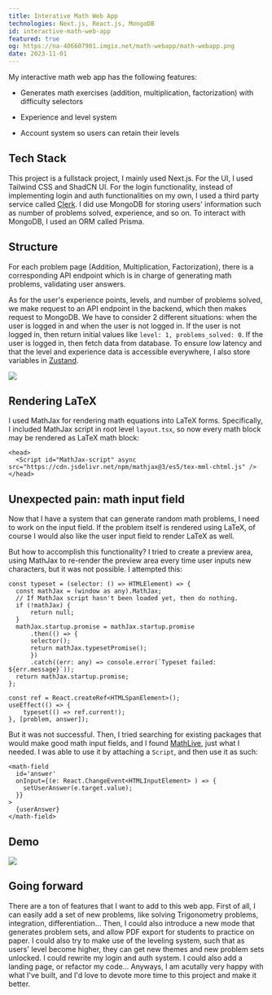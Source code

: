 ```yaml
---
title: Interative Math Web App
technologies: Next.js, React.js, MongoDB
id: interactive-math-web-app
featured: true
og: https://na-406607901.imgix.net/math-webapp/math-webapp.png
date: 2023-11-01
---
```

My interactive math web app has the following features:

*   Generates math exercises (addition, multiplication, factorization) with difficulty selectors
    
*   Experience and level system
    
*   Account system so users can retain their levels
    

## Tech Stack

This project is a fullstack project, I mainly used Next.js. For the UI, I used Tailwind CSS and ShadCN UI. For the login functionality, instead of implementing login and auth functionalities on my own, I used a third party service called [Clerk](https://clerk.com/). I did use MongoDB for storing users' information such as number of problems solved, experience, and so on. To interact with MongoDB, I used an ORM called Prisma.

## Structure

For each problem page (Addition, Multiplication, Factorization), there is a corresponding API endpoint which is in charge of generating math problems, validating user answers.

As for the user's experience points, levels, and number of problems solved, we make request to an API endpoint in the backend, which then makes request to MongoDB. We have to consider 2 different situations: when the user is logged in and when the user is not logged in. If the user is not logged in, then return initial values like `level: 1, problems_solved: 0`. If the user is logged in, then fetch data from database. To ensure low latency and that the level and experience data is accessible everywhere, I also store variables in [Zustand](https://github.com/pmndrs/zustand).

![](https://na-406607901.imgix.net/math-webapp/structure.png)

## Rendering LaTeX

I used MathJax for rendering math equations into LaTeX forms. Specifically, I included MathJax script in root level `layout.tsx`, so now every math block may be rendered as LaTeX math block:

```tsx
<head>
  <Script id="MathJax-script" async src="https://cdn.jsdelivr.net/npm/mathjax@3/es5/tex-mml-chtml.js" />
</head>
```

## Unexpected pain: math input field

Now that I have a system that can generate random math problems, I need to work on the input field. If the problem itself is rendered using LaTeX, of course I would also like the user input field to render LaTeX as well.

But how to accomplish this functionality? I tried to create a preview area, using MathJax to re-render the preview area every time user inputs new characters, but it was not possible. I attempted this:

```tsx
const typeset = (selector: () => HTMLElement) => {
  const mathJax = (window as any).MathJax;
  // If MathJax script hasn't been loaded yet, then do nothing.
  if (!mathJax) {
      return null;
  }
  mathJax.startup.promise = mathJax.startup.promise
      .then(() => {
      selector();
      return mathJax.typesetPromise();
      })
      .catch((err: any) => console.error(`Typeset failed: ${err.message}`));
  return mathJax.startup.promise;
};

const ref = React.createRef<HTMLSpanElement>();
useEffect(() => {
    typeset(() => ref.current!);
}, [problem, answer]);
```

But it was not successful. Then, I tried searching for existing packages that would make good math input fields, and I found [MathLive](https://www.npmjs.com/package/mathlive), just what I needed. I was able to use it by attaching a `Script`, and then use it as such:

```tsx
<math-field
  id='answer'
  onInput={(e: React.ChangeEvent<HTMLInputElement> ) => {
    setUserAnswer(e.target.value);
  }}
>
  {userAnswer}
</math-field>
```

## Demo

![](https://na-406607901.imgix.net/math-webapp/math-web-app-demo.png)

## Going forward

There are a ton of features that I want to add to this web app. First of all, I can easily add a set of new problems, like solving Trigonometry problems, integration, differentiation... Then, I could also introduce a new mode that generates problem sets, and allow PDF export for students to practice on paper. I could also try to make use of the leveling system, such that as users' level become higher, they can get new themes and new problem sets unlocked. I could rewrite my login and auth system. I could also add a landing page, or refactor my code... Anyways, I am acutally very happy with what I've built, and I'd love to devote more time to this project and make it better.